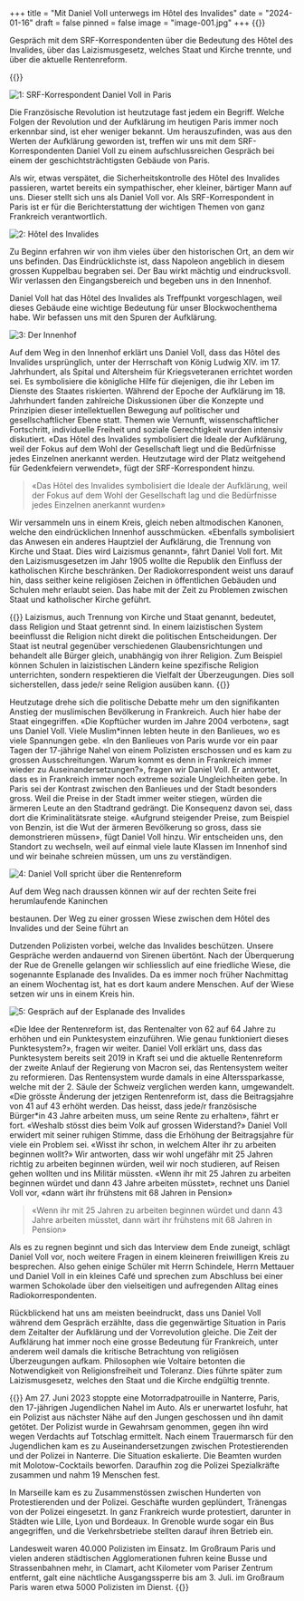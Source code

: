 +++
title = "Mit Daniel Voll unterwegs im Hôtel des Invalides"
date = "2024-01-16"
draft = false
pinned = false
image = "image-001.jpg"
+++
{{<lead>}}

Gespräch mit dem SRF-Korrespondenten über die Bedeutung des Hôtel des Invalides, über das Laizismusgesetz, welches Staat und Kirche trennte, und über die aktuelle Rentenreform.

{{</lead>}}

![1: SRF-Korrespondent Daniel Voll in Paris](image-002.jpg)

Die Französische Revolution ist heutzutage fast jedem ein Begriff. Welche Folgen der Revolution und der Aufklärung im heutigen Paris immer noch erkennbar sind, ist eher weniger bekannt. Um herauszufinden, was aus den Werten der Aufklärung geworden ist, treffen wir uns mit dem SRF-Korrespondenten Daniel Voll zu einem aufschlussreichen Gespräch bei einem der geschichtsträchtigsten Gebäude von Paris.

Als wir, etwas verspätet, die Sicherheitskontrolle des Hôtel des Invalides passieren, wartet bereits ein sympathischer, eher kleiner, bärtiger Mann auf uns. Dieser stellt sich uns als Daniel Voll vor. Als SRF-Korrespondent in Paris ist er für die Berichterstattung der wichtigen Themen von ganz Frankreich verantwortlich.

![2: Hôtel des Invalides](image-000.jpg)

Zu Beginn erfahren wir von ihm vieles über den historischen Ort, an dem wir uns befinden. Das Eindrücklichste ist, dass Napoleon angeblich in diesem grossen Kuppelbau begraben sei. Der Bau wirkt mächtig und eindrucksvoll. Wir verlassen den Eingangsbereich und begeben uns in den Innenhof.

Daniel Voll hat das Hôtel des Invalides als Treffpunkt vorgeschlagen, weil dieses Gebäude eine wichtige Bedeutung für unser Blockwochenthema habe. Wir befassen uns mit den Spuren der Aufklärung.

![3: Der Innenhof](image-001.jpg)

Auf dem Weg in den Innenhof erklärt uns Daniel Voll, dass das Hôtel des Invalides ursprünglich, unter der Herrschaft von König Ludwig XIV. im 17. Jahrhundert, als Spital und Altersheim für Kriegsveteranen errichtet worden sei. Es symbolisiere die königliche Hilfe für diejenigen, die ihr Leben im Dienste des Staates riskierten. Während der Epoche der Aufklärung im 18. Jahrhundert fanden zahlreiche Diskussionen über die Konzepte und Prinzipien dieser intellektuellen Bewegung auf politischer und gesellschaftlicher Ebene statt. Themen wie Vernunft, wissenschaftlicher Fortschritt, individuelle Freiheit und soziale Gerechtigkeit wurden intensiv diskutiert. «Das Hôtel des Invalides symbolisiert die Ideale der Aufklärung, weil der Fokus auf dem Wohl der Gesellschaft liegt und die Bedürfnisse jedes Einzelnen anerkannt werden. Heutzutage wird der Platz weitgehend für Gedenkfeiern verwendet», fügt der SRF-Korrespondent hinzu. 

> «Das Hôtel des Invalides symbolisiert die Ideale der Aufklärung, weil der Fokus auf dem Wohl der Gesellschaft lag und die Bedürfnisse jedes Einzelnen anerkannt wurden» 

Wir versammeln uns in einem Kreis, gleich neben altmodischen Kanonen, welche den eindrücklichen Innenhof ausschmücken. «Ebenfalls symbolisiert das Anwesen ein anderes Hauptziel der Aufklärung, die Trennung von Kirche und Staat. Dies wird Laizismus genannt», fährt Daniel Voll fort. Mit den Laizismusgesetzen im Jahr 1905 wollte die Republik den Einfluss der katholischen Kirche beschränken. Der Radiokorrespondent weist uns darauf hin, dass seither keine religiösen Zeichen in öffentlichen Gebäuden und Schulen mehr erlaubt seien. Das habe mit der Zeit zu Problemen zwischen Staat und katholischer Kirche geführt. 

{{<box>}}
Laizismus, auch Trennung von Kirche und Staat genannt, bedeutet, dass Religion und Staat getrennt sind. In einem laizistischen System beeinflusst die Religion nicht direkt die politischen Entscheidungen. Der Staat ist neutral gegenüber verschiedenen Glaubensrichtungen und behandelt alle Bürger gleich, unabhängig von ihrer Religion. Zum Beispiel können Schulen in laizistischen Ländern keine spezifische Religion unterrichten, sondern respektieren die Vielfalt der Überzeugungen. Dies soll sicherstellen, dass jede/r seine Religion ausüben kann.
{{</box>}}

Heutzutage drehe sich die politische Debatte mehr um den signifikanten Anstieg der muslimischen Bevölkerung in Frankreich. Auch hier habe der Staat eingegriffen. «Die Kopftücher wurden im Jahre 2004 verboten», sagt uns Daniel Voll. Viele Muslim*innen lebten heute in den Banlieues, wo es viele Spannungen gebe. «In den Banlieues von Paris wurde vor ein paar Tagen der 17-jährige Nahel von einem Polizisten erschossen und es kam zu grossen Ausschreitungen. Warum kommt es denn in Frankreich immer wieder zu Auseinandersetzungen?», fragen wir Daniel Voll. Er antwortet, dass es in Frankreich immer noch extreme soziale Ungleichheiten gebe. In Paris sei der Kontrast zwischen den Banlieues und der Stadt besonders gross. Weil die Preise in der Stadt immer weiter stiegen, würden die ärmeren Leute an den Stadtrand gedrängt. Die Konsequenz davon sei, dass dort die Kriminalitätsrate steige. «Aufgrund steigender Preise, zum Beispiel von Benzin, ist die Wut der ärmeren Bevölkerung so gross, dass sie demonstrieren müssen», fügt Daniel Voll hinzu. Wir entscheiden uns, den Standort zu wechseln, weil auf einmal viele laute Klassen im Innenhof sind und wir beinahe schreien müssen, um uns zu verständigen.

![4: Daniel Voll spricht über die Rentenreform](image-004.jpg)

Auf dem Weg nach draussen können wir auf der rechten Seite frei herumlaufende Kaninchen

bestaunen. Der Weg zu einer grossen Wiese zwischen dem Hôtel des Invalides und der Seine führt an

Dutzenden Polizisten vorbei, welche das Invalides beschützen. Unsere Gespräche werden andauernd von Sirenen übertönt. Nach der Überquerung der Rue de Grenelle gelangen wir schliesslich auf eine friedliche Wiese, die sogenannte Esplanade des Invalides. Da es immer noch früher Nachmittag an einem Wochentag ist, hat es dort kaum andere Menschen. Auf der Wiese setzen wir uns in einem Kreis hin.

![5: Gespräch auf der Esplanade des Invalides](image-003.jpg)

«Die Idee der Rentenreform ist, das Rentenalter von 62 auf 64 Jahre zu erhöhen und ein Punktesystem einzuführen. Wie genau funktioniert dieses Punktesystem?», fragen wir weiter. Daniel Voll erklärt uns, dass das Punktesystem bereits seit 2019 in Kraft sei und die aktuelle Rentenreform der zweite Anlauf der Regierung von Macron sei, das Rentensystem weiter zu reformieren. Das Rentensystem wurde damals in eine Alterssparkasse, welche mit der 2. Säule der Schweiz verglichen werden kann, umgewandelt. «Die grösste Änderung der jetzigen Rentenreform ist, dass die Beitragsjahre von 41 auf 43 erhöht werden. Das heisst, dass jede/r französische Bürger*in 43 Jahre arbeiten muss, um seine Rente zu erhalten», fährt er fort. «Weshalb stösst dies beim Volk auf grossen Widerstand?» Daniel Voll erwidert mit seiner ruhigen Stimme, dass die Erhöhung der Beitragsjahre für viele ein Problem sei. «Wisst ihr schon, in welchem Alter ihr zu arbeiten beginnen wollt?» Wir antworten, dass wir wohl ungefähr mit 25 Jahren richtig zu arbeiten beginnen würden, weil wir noch studieren, auf Reisen gehen wollten und ins Militär müssten. «Wenn ihr mit 25 Jahren zu arbeiten beginnen würdet und dann 43 Jahre arbeiten müsstet», rechnet uns Daniel Voll vor, «dann wärt ihr frühstens mit 68 Jahren in Pension»

> «Wenn ihr mit 25 Jahren zu arbeiten beginnen würdet und dann 43 Jahre arbeiten müsstet, dann wärt ihr frühstens mit 68 Jahren in Pension»

Als es zu regnen beginnt und sich das Interview dem Ende zuneigt, schlägt Daniel Voll vor, noch weitere Fragen in einem kleineren freiwilligen Kreis zu besprechen. Also gehen einige Schüler mit Herrn Schindele, Herrn Mettauer und Daniel Voll in ein kleines Café und sprechen zum Abschluss bei einer warmen Schokolade über den vielseitigen und aufregenden Alltag eines Radiokorrespondenten. 

Rückblickend hat uns am meisten beeindruckt, dass uns Daniel Voll während dem Gespräch erzählte, dass die gegenwärtige Situation in Paris dem Zeitalter der Aufklärung und der Vorrevolution gleiche. Die Zeit der Aufklärung hat immer noch eine grosse Bedeutung für Frankreich, unter anderem weil damals die kritische Betrachtung von religiösen Überzeugungen aufkam. Philosophen wie Voltaire betonten die Notwendigkeit von Religionsfreiheit und Toleranz. Dies führte später zum Laizismusgesetz, welches den Staat und die Kirche endgültig trennte.

{{<box>}}
Am 27. Juni 2023 stoppte eine Motorradpatrouille in Nanterre, Paris, den 17-jährigen Jugendlichen Nahel im Auto. Als er unerwartet losfuhr, hat ein Polizist aus nächster Nähe auf den Jungen geschossen und ihn damit getötet. Der Polizist wurde in Gewahrsam genommen, gegen ihn wird wegen Verdachts auf Totschlag ermittelt. Nach einem Trauermarsch für den Jugendlichen kam es zu Auseinandersetzungen zwischen Protestierenden und der Polizei in Nanterre. Die Situation eskalierte. Die Beamten wurden mit Molotow-Cocktails beworfen. Daraufhin zog die Polizei Spezialkräfte zusammen und nahm 19 Menschen fest.

In Marseille kam es zu Zusammenstössen zwischen Hunderten von Protestierenden und der Polizei. Geschäfte wurden geplündert, Tränengas von der Polizei eingesetzt. In ganz Frankreich wurde protestiert, darunter in Städten wie Lille, Lyon und Bordeaux. In Grenoble wurde sogar ein Bus angegriffen, und die Verkehrsbetriebe stellten darauf ihren Betrieb ein.

Landesweit waren 40.000 Polizisten im Einsatz. Im Großraum Paris und vielen anderen städtischen Agglomerationen fuhren keine Busse und Strassenbahnen mehr, in Clamart, acht Kilometer vom Pariser Zentrum entfernt, galt eine nächtliche Ausgangssperre bis am 3. Juli. im Großraum Paris waren etwa 5000 Polizisten im Dienst.
{{</box>}}